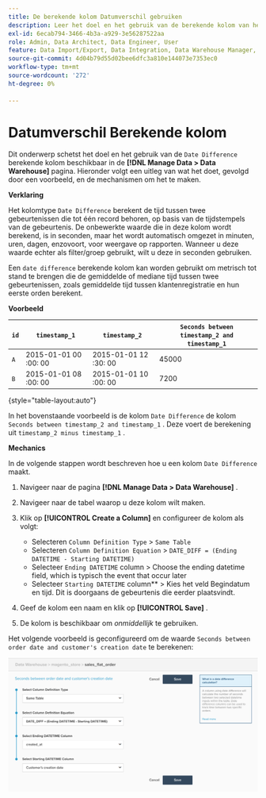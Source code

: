 ```yaml
---
title: De berekende kolom Datumverschil gebruiken
description: Leer het doel en het gebruik van de berekende kolom van het Verschil van de Datum.
exl-id: 6ecab794-3466-4b3a-a929-3e56287522aa
role: Admin, Data Architect, Data Engineer, User
feature: Data Import/Export, Data Integration, Data Warehouse Manager, Commerce Tables
source-git-commit: 4d04b79d55d02bee6dfc3a810e144073e7353ec0
workflow-type: tm+mt
source-wordcount: '272'
ht-degree: 0%

---
```


# Datumverschil Berekende kolom

Dit onderwerp schetst het doel en het gebruik van de `Date Difference` berekende kolom beschikbaar in de **[!DNL Manage Data > Data Warehouse]** pagina. Hieronder volgt een uitleg van wat het doet, gevolgd door een voorbeeld, en de mechanismen om het te maken.

**Verklaring**

Het kolomtype `Date Difference` berekent de tijd tussen twee gebeurtenissen die tot één record behoren, op basis van de tijdstempels van de gebeurtenis. De onbewerkte waarde die in deze kolom wordt berekend, is in seconden, maar het wordt automatisch omgezet in minuten, uren, dagen, enzovoort, voor weergave op rapporten. Wanneer u deze waarde echter als filter/groep gebruikt, wilt u deze in seconden gebruiken.

Een `date difference` berekende kolom kan worden gebruikt om metrisch tot stand te brengen die de gemiddelde of mediane tijd tussen twee gebeurtenissen, zoals gemiddelde tijd tussen klantenregistratie en hun eerste orden berekent.

**Voorbeeld**

| **`id`** | **`timestamp_1`** | **`timestamp_2`** | **`Seconds between timestamp_2 and timestamp_1`** |
|--- |--- |--- |--- |
| `A` | 2015-01-01 00 :00: 00 | 2015-01-01 12 :30: 00 | 45000 |
| `B` | 2015-01-01 08 :00: 00 | 2015-01-01 10 :00: 00 | 7200 |

{style="table-layout:auto"}


In het bovenstaande voorbeeld is de kolom `Date Difference` de kolom `Seconds between timestamp_2 and timestamp_1` . Deze voert de berekening uit `timestamp_2 minus timestamp_1` .

**Mechanics**

In de volgende stappen wordt beschreven hoe u een kolom `Date Difference` maakt.

1. Navigeer naar de pagina **[!DNL Manage Data > Data Warehouse]** .
1. Navigeer naar de tabel waarop u deze kolom wilt maken.
1. Klik op **[!UICONTROL Create a Column]** en configureer de kolom als volgt:
   * Selecteren `Column Definition Type` > `Same Table`
   * Selecteren `Column Definition Equation` > `DATE_DIFF = (Ending DATETIME - Starting DATETIME)`
   * Selecteer `Ending DATETIME` column > Choose the ending datetime field, which is typisch the event that occur later
   * Selecteer `Starting DATETIME` column** > Kies het veld Begindatum en tijd. Dit is doorgaans de gebeurtenis die eerder plaatsvindt.

1. Geef de kolom een naam en klik op **[!UICONTROL Save]** .
1. De kolom is beschikbaar om *onmiddellijk* te gebruiken.

Het volgende voorbeeld is geconfigureerd om de waarde `Seconds between order date and customer's creation date` te berekenen:

![ de configuratie van de de verschilberekening van de Datum die de kolomselecties van de datetime toont ](../../assets/date_diff.png)
